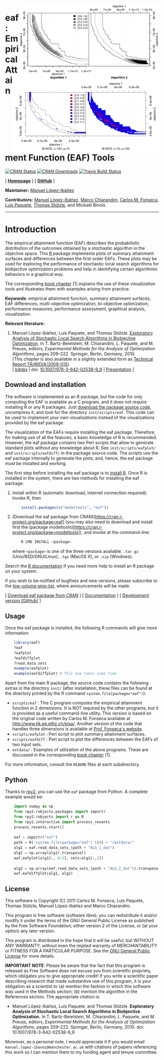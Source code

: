<img src="man/figures/ALG_1_dat-ALG_2_dat.png" width="455" height="242" alt= "EAF
   differences between two bi-objective optimizers" title= "EAF differences
   between two bi-objective optimizers" style= "border:0; align:right; float:right;"/>
<img src="man/figures/eafdiff-color.png" width="480"
   height="240" alt="EAF differences between two variants of W-RoTS (color)"
   title="EAF differences between two variants of W-RoTS (color)"
   style="border:0; align:right; float:right; clear:right"/>
   
**eaf**: Empirical Attainment Function (EAF) Tools
================================================================

[![CRAN Status](https://www.r-pkg.org/badges/version-last-release/eaf)](https://cran.r-project.org/package=eaf) [![CRAN Downloads](https://cranlogs.r-pkg.org/badges/grand-total/eaf)](https://CRAN.R-project.org/package=eaf) [![Travis Build
Status](https://travis-ci.org/MLopez-Ibanez/eaf.svg?branch=master)](https://travis-ci.org/MLopez-Ibanez/eaf)

[ [**Homepage**](http://lopez-ibanez.eu/eaftools) ]  [ [**GitHub**](https://github.com/MLopez-Ibanez/eaf) ]

**Maintainer:** [Manuel López-Ibáñez](http://lopez-ibanez.eu)

**Contributors:**
    [Manuel López-Ibáñez](http://lopez-ibanez.eu),
    [Marco Chiarandini](http://www.imada.sdu.dk/~marco),
    [Carlos M. Fonseca](http://eden.dei.uc.pt/~cmfonsec),
    [Luís Paquete](http://eden.dei.uc.pt/~paquete),
    [Thomas Stützle](http://iridia.ulb.ac.be/~stuetzle),
    and Mickaël Binois.
    
---------------------------------------

Introduction
============

The empirical attainment function (EAF) describes the probabilistic
distribution of the outcomes obtained by a stochastic algorithm in the
objective space. This [R](http://www.r-project.org/) package implements plots
of summary attainment surfaces and differences between the first-order
EAFs. These plots may be used for exploring the performance of stochastic local
search algorithms for biobjective optimization problems and help in identifying
certain algorithmic behaviors in a graphical way.

The corresponding [book chapter](#LopPaqStu09emaa) [1] explains the use of
these visualization tools and illustrates them with examples arising from
practice.

**Keywords**: empirical attainment function, summary attainment surfaces, EAF
differences, multi-objective optimization, bi-objective optimization,
performance measures, performance assessment, graphical analysis,
visualization.

**Relevant literature:**

 1. <a name="#LopPaqStu09emaa"/>Manuel López-Ibáñez, Luís Paquete, and Thomas Stützle. [Exploratory Analysis of Stochastic Local Search Algorithms in Biobjective Optimization](http://dx.doi.org/10.1007/978-3-642-02538-9_9). In T. Bartz-Beielstein, M. Chiarandini, L. Paquete, and M. Preuss, editors, *Experimental Methods for the Analysis of Optimization Algorithms*, pages 209–222. Springer, Berlin, Germany, 2010.<br>
    (This chapter is also available in a slightly extended form as [Technical Report TR/IRIDIA/2009-015](http://iridia.ulb.ac.be/IridiaTrSeries/IridiaTr2009-015r001.pdf)).<br>
    [ [bibtex](http://lopez-ibanez.eu/LopezIbanez_bib.html#LopPaqStu09emaa) |
    doi: [10.1007/978-3-642-02538-9_9](http://dx.doi.org/10.1007/978-3-642-02538-9_9)
    | [Presentation](http://lopez-ibanez.eu/doc/gecco2010moworkshop.pdf) ]


Download and installation
-------------------------

The software is implemented as an R package, but the code for only computing the EAF is available as a C program, and it does not require installing R or any R packages. Just [download the package source code](https://cran.r-project.org/package=eaf), uncompress it, and look for the directory `inst/scripts/eaf`. This code can be used to implement your own visualizations instead of the visualizations provided by the eaf package.

The visualization of the EAFs require installing the eaf package. Therefore, for making use of all the features, a basic knowledge of R is recommended. However, the eaf package contains two Perl scripts that allow to generate standard plots without any knowledge about R. See `inst/scripts/eafplot/` and `inst/scripts/eafdiff/` in the package source code. The scripts use the eaf package internally to generate the plots, and, hence, the eaf package must be installed and working.

The first step before installing the eaf package is to [install R](https://cran.r-project.org/). Once R is installed in the system, there are two methods for installing the eaf package:

 1. Install within R (automatic download, internet connection required). Invoke
    R, then
    
    ```r
        install.packages(c("modeltools", "eaf"))
    ```
    
 2. (Download the eaf package from CRAN)[https://cran.r-project.org/package=eaf] (you may also need to download and install
    first the (package modeltools)[https://cran.r-project.org/package=modeltools]), and invoke at the command-line:
    
    ```bash
        R CMD INSTALL <package>
    ```
    where `<package>` is one of the three versions available: `.tar.gz` (Unix/BSD/GNU/Linux), `.tgz` (MacOS X), or `.zip` (Windows).

Search the [R documentation](https://cran.r-project.org/faqs.html) if you need more help to install an R package on your system.

If you wish to be notified of bugfixes and new versions, please subscribe to the [low-volume emo-list](https://lists.dei.uc.pt/mailman/listinfo/emo-list), where announcements will be made.

[ [Download eaf package from CRAN](https://cran.r-project.org/package=eaf) ]  [ [Documentation](https://lopez-ibanez.eu/eaftools) ]  [ [Development version (GitHub)](https://github.com/MLopez-Ibanez/eaf) ]


Usage
-----

Once the eaf package is installed, the following R commands will give more information:
```r
    library(eaf)
    ?eaf
    ?eafplot
    ?eafdiffplot
    ?read.data.sets
    example(eafplot)
    example(eafdiffplot) # This one takes some time
```

Apart from the main R package, the source code contains the following extras in
the directory `inst/` (after installation, these files can be found at the
directory printed by the R command `system.file(package="eaf")`):

 * `scripts/eaf` : This C program computes the empirical attainment function in 2 dimensions. It is NOT required by the other programs, but it is provided as a useful command-line utility. This version is based on the original code written by Carlos M. Fonseca available at http://www.tik.ee.ethz.ch/pisa/. Another version of the code that handles three dimensions is available at [Prof. Fonseca's website](http://eden.dei.uc.pt/~cmfonsec/software.html#aft).
 * `scripts/eafplot` : Perl script to plot summary attainment surfaces.
 * `scripts/eafdiff` : Perl script to plot the differences between the EAFs of two input sets.
 * `extdata/` : Examples of utilization of the above programs. These are discussed in the corresponding [book chapter](#LopPaqStu09emaa) [1].

For more information, consult the `README` files at each subdirectory.


Python
------

Thanks to [rpy2](https://rpy2.github.io/doc/latest/html/index.html), you can
use the `eaf` package from Python. A complete example would be:

```python
    import numpy as np
    from rpy2.robjects.packages import importr
    from rpy2.robjects import r as R
    from rpy2.interactive import process_revents
    process_revents.start()

    eaf = importr("eaf")
    path = R('system.file(package="eaf")')[0] + "/extdata/"
    alg1 = eaf.read_data_sets_(path + "ALG_1_dat")
    alg1 = np.array(alg1).transpose()
    eaf.eafplot(alg1[:, 0:2], sets=alg1[:,2])

    alg2 = np.array(eaf.read_data_sets_(path + "ALG_2_dat")).transpose()
    eaf.eafdiffplot(alg1, alg2)
```

License
--------

This software is Copyright (C) 2011 Carlos M. Fonseca, Luís Paquete, Thomas
Stützle, Manuel López-Ibáñez and Marco Chiarandini.

This program is free software (software libre); you can redistribute it and/or
modify it under the terms of the GNU General Public License as published by the
Free Software Foundation; either version 2 of the License, or (at your option)
any later version.

This program is distributed in the hope that it will be useful, but WITHOUT ANY
WARRANTY; without even the implied warranty of MERCHANTABILITY or FITNESS FOR A
PARTICULAR PURPOSE. See the [GNU General Public License](http://www.gnu.org/licenses/gpl.html) for more details.

**IMPORTANT NOTE**: Please be aware that the fact that this program is released
as Free Software does not excuse you from scientific propriety, which obligates
you to give appropriate credit! If you write a scientific paper describing
research that made substantive use of this program, it is your obligation as a
scientist to (a) mention the fashion in which this software was used in the
Methods section; (b) mention the algorithm in the References section. The
appropriate citation is:

 * Manuel López-Ibáñez, Luís Paquete, and Thomas Stützle. **Exploratory Analysis of Stochastic Local Search Algorithms in Biobjective Optimization.** In T. Bartz-Beielstein, M. Chiarandini, L. Paquete, and M. Preuss, editors, *Experimental Methods for the Analysis of Optimization Algorithms*, pages 209–222. Springer, Berlin, Germany, 2010.  doi: 10.1007/978-3-642-02538-9_9

Moreover, as a personal note, I would appreciate it if you would email
`manuel.lopez-ibanez@manchester.ac.uk` with citations of papers referencing
this work so I can mention them to my funding agent and tenure committee.
